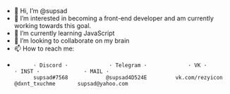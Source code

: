 - 👋 Hi, I’m @supsad
- 👀 I’m interested in becoming a front-end developer and am currently working towards this goal.
- 🌱 I’m currently learning JavaScript
- 💞️ I’m looking to collaborate on my brain
- 📫 How to reach me:
-
            · Discord ·             · Telegram ·             · VK ·               · INST ·              · MAIL ·
            supsad#7568            @supsad4D524E         vk.com/rezyicon        @dxnt_txuchme       supsad@yahoo.com
      

<!---
supsad/supsad is a ✨ special ✨ repository because its `README.md` (this file) appears on your GitHub profile.
You can click the Preview link to take a look at your changes.
--->
